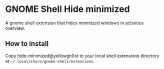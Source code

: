# GNOME Shell Hide minimized

A gnome shell extension that hides minimized windows in activities overview.

## How to install

Copy hide-minimized@yellowgh0st to your local shell extensions directory at `~/.local/share/gnome-shell/extensions`.
